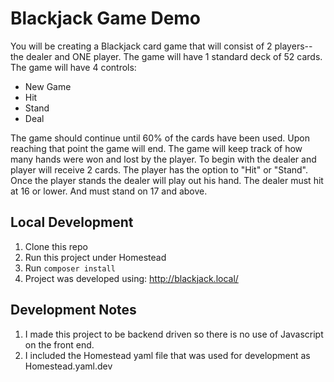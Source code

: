 # Blackjack Game Demo
You will be creating a Blackjack card game that will consist of 2 players--the dealer and ONE player.
The game will have 1 standard deck of 52 cards.
The game will have 4 controls:
- New Game
- Hit
- Stand
- Deal

The game should continue until 60% of the cards have been used. Upon reaching that point the game will end.
The game will keep track of how many hands were won and lost by the player.
To begin with the dealer and player will receive 2 cards. The player has the option to "Hit" or "Stand".
Once the player stands the dealer will play out his hand.
The dealer must hit at 16 or lower. And must stand on 17 and above.

## Local Development
1. Clone this repo
2. Run this project under Homestead
3. Run `composer install`
4. Project was developed using:
  http://blackjack.local/

## Development Notes
1. I made this project to be backend driven so there is no use of Javascript on the front end.
2. I included the Homestead yaml file that was used for development as Homestead.yaml.dev
